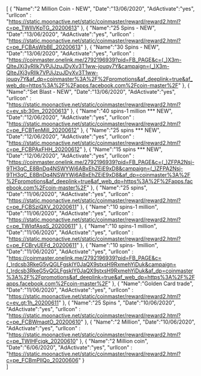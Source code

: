 [
  {
       "Name":"2 Million Coin - NEW",
       "Date":"13/06/2020",
       "AdActivate":"yes",
       "urlIcon" : "https://static.moonactive.net/static/coinmaster/reward/reward2.html?c=pe_TWIlVKpTG_20200613"
   }, 
  {
       "Name":"25 Spins - NEW",
       "Date":"13/06/2020",
       "AdActivate":"yes",
       "urlIcon" : "https://static.moonactive.net/static/coinmaster/reward/reward2.html?c=pe_FCBAsWbBE_20200613"
   },  {
       "Name":"30 Spins - NEW",
       "Date":"13/06/2020",
       "AdActivate":"yes",
       "urlIcon" : "https://coinmaster.onelink.me/2792196939?pid=FB_PAGE&c=(_)X3m-QlteJXj3yRIlk7VPJiJzuJDyXv3T1ww-jouqy7Y&campaign=(_)X3m-QlteJXj3yRIlk7VPJiJzuJDyXv3T1ww-jouqy7Y&af_dp=coinmaster%3A%2F%2Fpromotions&af_deeplink=true&af_web_dp=https%3A%2F%2Fapps.facebook.com%2Fcoin-master%2F"
   },  {
       "Name":"Set Blast - NEW",
       "Date":"13/06/2020",
       "AdActivate":"yes",
       "urlIcon" : "https://static.moonactive.net/static/coinmaster/reward/reward2.html?c=ev_sb:30m_20200613"
   },
  {
       "Name":"40 spins-1 million *** NEW",
       "Date":"12/06/2020",
       "AdActivate":"yes",
       "urlIcon" : "https://static.moonactive.net/static/coinmaster/reward/reward2.html?c=pe_FCBTenMill_20200612"
   },
  {
       "Name":"25 spins *** NEW",
       "Date":"12/06/2020",
       "AdActivate":"yes",
       "urlIcon" : "https://static.moonactive.net/static/coinmaster/reward/reward2.html?c=pe_FCBPAxFHH_20200612"
   },
     {
       "Name":"15 spins *** NEW",
       "Date":"12/06/2020",
       "AdActivate":"yes",
       "urlIcon" : "https://coinmaster.onelink.me/2792196939?pid=FB_PAGE&c=(_)ZFPA2Nsj-9TH3qC_E8BnDq4NSWYWi6ABxEhZEiE9xD8&campaign=(_)ZFPA2Nsj-9TH3qC_E8BnDq4NSWYWi6ABxEhZEiE9xD8&af_dp=coinmaster%3A%2F%2Fpromotions&af_deeplink=true&af_web_dp=https%3A%2F%2Fapps.facebook.com%2Fcoin-master%2F"
   },
  {
       "Name":"25 spins",
       "Date":"11/06/2020",
       "AdActivate":"yes",
       "urlIcon" : "https://static.moonactive.net/static/coinmaster/reward/reward2.html?c=pe_FCBSziQXV_20200611"
   },
  {
       "Name":"10 spins-1 million",
       "Date":"11/06/2020",
       "AdActivate":"yes",
       "urlIcon" : "https://static.moonactive.net/static/coinmaster/reward/reward2.html?c=pe_TWIqfAsqS_20200611"
   },
  {
       "Name":"10 spins-1 million",
       "Date":"11/06/2020",
       "AdActivate":"yes",
       "urlIcon" : "https://static.moonactive.net/static/coinmaster/reward/reward2.html?c=pe_FCBryUEFd_20200611"
   },
  {
       "Name":"10 spins- 1million",
       "Date":"11/06/2020",
       "AdActivate":"yes",
       "urlIcon" : "https://coinmaster.onelink.me/2792196939?pid=FB_PAGE&c=(_)rdcsb3RkeG5vQGLFgskIY0JaQX9stxsH9RxmehYiDuk&campaign=(_)rdcsb3RkeG5vQGLFgskIY0JaQX9stxsH9RxmehYiDuk&af_dp=coinmaster%3A%2F%2Fpromotions&af_deeplink=true&af_web_dp=https%3A%2F%2Fapps.facebook.com%2Fcoin-master%2F"
   },
  {
       "Name":"Golden Card trade",
       "Date":"11/06/2020",
       "AdActivate":"yes",
       "urlIcon" : "https://static.moonactive.net/static/coinmaster/reward/reward2.html?c=ev_gt:1h_20200611"
   },
  {
       "Name":"25 Spins ",
       "Date":"10/06/2020",
       "AdActivate":"yes",
       "urlIcon" : "https://static.moonactive.net/static/coinmaster/reward/reward2.html?c=pe_FCBWmaqtO_20200610"
   },
  {
       "Name":"2 Million",
       "Date":"10/06/2020",
       "AdActivate":"yes",
       "urlIcon" : "https://static.moonactive.net/static/coinmaster/reward/reward2.html?c=pe_TWIHFcjqk_20200610"
   },
  {
       "Name":"2 Million coin",
       "Date":"6/06/2020",
       "AdActivate":"yes",
       "urlIcon" : "https://static.moonactive.net/static/coinmaster/reward/reward2.html?c=pe_FCBmPIlQo_20200606"
   }  
]
